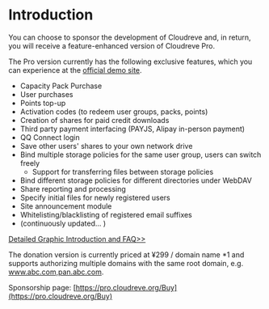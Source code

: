 # Introduction

You can choose to sponsor the development of Cloudreve and, in return, you will receive a feature-enhanced version of Cloudreve Pro.

The Pro version currently has the following exclusive features, which you can experience at the [official demo site](https://demo.cloudreve.org).

* Capacity Pack Purchase
* User purchases
* Points top-up
* Activation codes (to redeem user groups, packs, points)
* Creation of shares for paid credit downloads
* Third party payment interfacing (PAYJS, Alipay in-person payment)
* QQ Connect login
* Save other users' shares to your own network drive
* Bind multiple storage policies for the same user group, users can switch freely
  * Support for transferring files between storage policies
* Bind different storage policies for different directories under WebDAV
* Share reporting and processing
* Specify initial files for newly registered users
* Site announcement module
* Whitelisting/blacklisting of registered email suffixes
* \(continuously updated... \)

[Detailed Graphic Introduction and FAQ&gt;&gt;](https://forum.cloudreve.org/d/1587)

The donation version is currently priced at ¥299 / domain name \*1 and supports authorizing multiple domains with the same root domain, e.g. www.abc.com,pan.abc.com.

Sponsorship page: [https://pro.cloudreve.org/Buy](https://pro.cloudreve.org/Buy)

